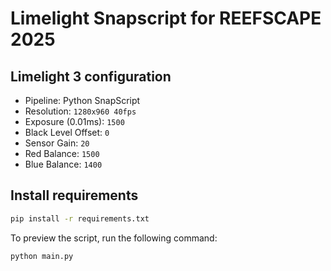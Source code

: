 # Limelight Snapscript for REEFSCAPE 2025

## Limelight 3 configuration

- Pipeline: Python SnapScript
- Resolution: `1280x960 40fps`
- Exposure (0.01ms): `1500`
- Black Level Offset: `0`
- Sensor Gain: `20`
- Red Balance: `1500`
- Blue Balance: `1400`

## Install requirements

```bash
pip install -r requirements.txt
```

To preview the script, run the following command:

```bash
python main.py
```